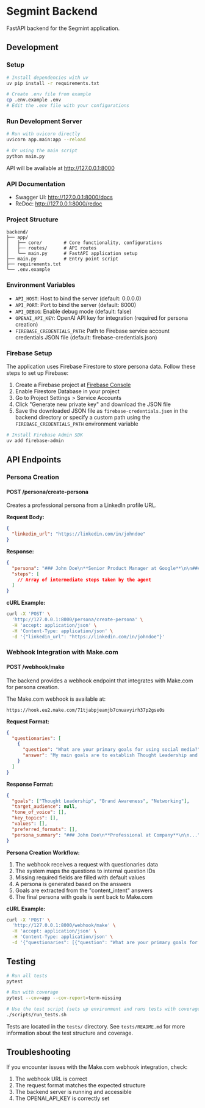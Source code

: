 # Segmint Backend

FastAPI backend for the Segmint application.

## Development

### Setup

```bash
# Install dependencies with uv
uv pip install -r requirements.txt

# Create .env file from example
cp .env.example .env
# Edit the .env file with your configurations
```

### Run Development Server

```bash
# Run with uvicorn directly
uvicorn app.main:app --reload

# Or using the main script
python main.py
```

API will be available at http://127.0.0.1:8000

### API Documentation

- Swagger UI: http://127.0.0.1:8000/docs
- ReDoc: http://127.0.0.1:8000/redoc

### Project Structure

```
backend/
├── app/
│   ├── core/        # Core functionality, configurations
│   ├── routes/      # API routes
│   └── main.py      # FastAPI application setup
├── main.py          # Entry point script
├── requirements.txt
└── .env.example
```

### Environment Variables

- `API_HOST`: Host to bind the server (default: 0.0.0.0)
- `API_PORT`: Port to bind the server (default: 8000)
- `API_DEBUG`: Enable debug mode (default: false)
- `OPENAI_API_KEY`: OpenAI API key for integration (required for persona creation)
- `FIREBASE_CREDENTIALS_PATH`: Path to Firebase service account credentials JSON file (default: firebase-credentials.json)

### Firebase Setup

The application uses Firebase Firestore to store persona data. Follow these steps to set up Firebase:

1. Create a Firebase project at [Firebase Console](https://console.firebase.google.com/)
2. Enable Firestore Database in your project
3. Go to Project Settings > Service Accounts
4. Click "Generate new private key" and download the JSON file
5. Save the downloaded JSON file as `firebase-credentials.json` in the backend directory or specify a custom path using the `FIREBASE_CREDENTIALS_PATH` environment variable

```bash
# Install Firebase Admin SDK
uv add firebase-admin
```

## API Endpoints

### Persona Creation

#### POST /persona/create-persona

Creates a professional persona from a LinkedIn profile URL.

**Request Body:**

```json
{
  "linkedin_url": "https://linkedin.com/in/johndoe"
}
```

**Response:**

```json
{
  "persona": "### John Doe\n**Senior Product Manager at Google**\n\n#### Experience\n- **Product Manager** at *Google* (3 years)\n- **Consultant** at *McKinsey* (2 years)\n\n#### Education\n- MBA, Stanford University\n\n#### Skills\nProduct Management, Leadership, Strategy",
  "steps": [
    // Array of intermediate steps taken by the agent
  ]
}
```

**cURL Example:**

```bash
curl -X 'POST' \
  'http://127.0.0.1:8000/persona/create-persona' \
  -H 'accept: application/json' \
  -H 'Content-Type: application/json' \
  -d '{"linkedin_url": "https://linkedin.com/in/johndoe"}'
```

### Webhook Integration with Make.com

#### POST /webhook/make

The backend provides a webhook endpoint that integrates with Make.com for persona creation.

The Make.com webhook is available at:

```
https://hook.eu2.make.com/71tjabpjeamjb7cnuavyirh37p2gse0s
```

**Request Format:**

```json
{
  "questionaries": [
    {
      "question": "What are your primary goals for using social media?",
      "answer": "My main goals are to establish Thought Leadership and increase Brand Awareness. Networking with peers and potential partners is also important. Lead generation is a lower priority for now."
    }
  ]
}
```

**Response Format:**

```json
{
  "goals": ["Thought Leadership", "Brand Awareness", "Networking"],
  "target_audience": null,
  "tone_of_voice": [],
  "key_topics": [],
  "values": [],
  "preferred_formats": [],
  "persona_summary": "### John Doe\n**Professional at Company**\n\n..."
}
```

**Persona Creation Workflow:**

1. The webhook receives a request with questionaries data
2. The system maps the questions to internal question IDs
3. Missing required fields are filled with default values
4. A persona is generated based on the answers
5. Goals are extracted from the "content_intent" answers
6. The final persona with goals is sent back to Make.com

**cURL Example:**

```bash
curl -X 'POST' \
  'http://127.0.0.1:8000/webhook/make' \
  -H 'accept: application/json' \
  -H 'Content-Type: application/json' \
  -d '{"questionaries": [{"question": "What are your primary goals for using social media?", "answer": "My main goals are to establish Thought Leadership and increase Brand Awareness."}]}'
```

## Testing

```bash
# Run all tests
pytest

# Run with coverage
pytest --cov=app --cov-report=term-missing

# Use the test script (sets up environment and runs tests with coverage)
./scripts/run_tests.sh
```

Tests are located in the `tests/` directory. See `tests/README.md` for more information about the test structure and coverage.

## Troubleshooting

If you encounter issues with the Make.com webhook integration, check:

1. The webhook URL is correct
2. The request format matches the expected structure
3. The backend server is running and accessible
4. The OPENAI_API_KEY is correctly set
